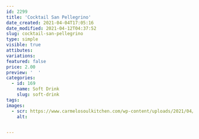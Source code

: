 ```yaml
---
id: 2299
title: 'Cocktail San Pellegrino'
date_created: 2021-04-04T17:05:16
date_modified: 2021-04-12T04:37:52
slug: cocktail-san-pellegrino
type: simple
visible: true
attibutes: 
variations:
featured: false
price: 2.00
preview: '  '
categories: 
  - id: 169
    name: Soft Drink
    slug: soft-drink
tags: 
images: 
  - scr: https://www.carmelosoulkitchen.com/wp-content/uploads/2021/04/COCKTAIL-S.-PELLEGRINO.png
    alt: 


---
```



